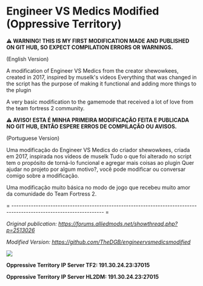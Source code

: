 # Engineer VS Medics Modified (Oppressive Territory)

**⚠ WARNING! THIS IS MY FIRST MODIFICATION MADE AND PUBLISHED ON GIT HUB, SO EXPECT COMPILATION ERRORS OR WARNINGS.**

(English Version)

A modification of Engineer VS Medics from the creator shewowkees, created in 2017, inspired by muselk's videos
Everything that was changed in the script has the purpose of making it functional and adding more things to the plugin

A very basic modification to the gamemode that received a lot of love from the team fortress 2 community.





**⚠ AVISO! ESTA É MINHA PRIMEIRA MODIFICAÇÃO FEITA E PUBLICADA NO GIT HUB, ENTÃO ESPERE ERROS DE COMPILAÇÃO OU AVISOS.**

(Portuguese Version)

Uma modificação do Engineer VS Medics do criador shewowkees, criada em 2017, inspirada nos vídeos de muselk
Tudo o que foi alterado no script tem o propósito de torná-lo funcional e agregar mais coisas ao plugin
Quer ajudar no projeto por algum motivo?, você pode modificar ou conversar comigo sobre a modificação.

Uma modificação muito básica no modo de jogo que recebeu muito amor da comunidade do Team Fortress 2.


= -------------------------------------------------------------------------------------------------------------------- =

*Original publication: https://forums.alliedmods.net/showthread.php?p=2513026*

*Modified Version: https://github.com/TheDGB/engineervsmedicsmodified*


[![](https://dcbadge.vercel.app/api/server/xftqrvZSAw)](https://discord.gg/xftqrvZSAw)

**Oppressive Territory IP Server TF2: 191.30.24.23:37015**

**Oppressive Territory IP Server HL2DM: 191.30.24.23:27015**

